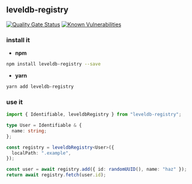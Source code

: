 ## leveldb-registry

[![Quality Gate Status](https://sonarcloud.io/api/project_badges/measure?project=viqueen_leveldb-registry&metric=alert_status)](https://sonarcloud.io/summary/new_code?id=viqueen_leveldb-registry)
[![Known Vulnerabilities](https://snyk.io/test/github/viqueen/leveldb-registry/badge.svg?targetFile=package.json)](https://snyk.io/test/github/viqueen/leveldb-registry?targetFile=package.json)

### install it

- **npm**

```bash
npm install leveldb-registry --save
```

- **yarn**

```bash
yarn add leveldb-registry
```

### use it

```typescript
import { Identifiable, leveldbRegistry } from "leveldb-registry";

type User = Identifiable & {
  name: string;
};

const registry = leveldbRegistry<User>({
  localPath: ".example",
});

const user = await registry.add({ id: randomUUID(), name: "haz" });
return await registry.fetch(user.id);
```
